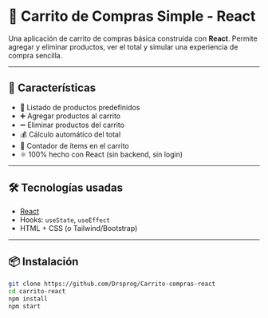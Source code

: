 # 🛒 Carrito de Compras Simple - React

Una aplicación de carrito de compras básica construida con **React**. Permite agregar y eliminar productos, ver el total y simular una experiencia de compra sencilla.

---

## 🚀 Características

- 🧺 Listado de productos predefinidos
- ➕ Agregar productos al carrito
- ➖ Eliminar productos del carrito
- 💰 Cálculo automático del total
- 🧮 Contador de ítems en el carrito
- ⚛️ 100% hecho con React (sin backend, sin login)

---

## 🛠️ Tecnologías usadas

- [React](https://reactjs.org/)
- Hooks: `useState`, `useEffect`
- HTML + CSS (o Tailwind/Bootstrap)

---

## 📦 Instalación

```bash
git clone https://github.com/Drsprog/Carrito-compras-react
cd carrito-react
npm install
npm start
